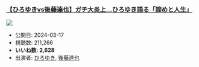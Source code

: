 ### [【ひろゆきvs後藤達也】ガチ大炎上…ひろゆき語る「諦めと人生」](https://www.youtube.com/watch?v=wABRBDbRjsM)
[![](https://img.youtube.com/vi/wABRBDbRjsM/sddefault.jpg)](https://www.youtube.com/watch?v=wABRBDbRjsM)
-   公開日: 2024-03-17
-   視聴数: 211,266
-   **いいね数: 2,628**
-   出演者: [ひろゆき](/rehacq_fan/people/ひろゆき "wikilink"), [後藤達也](/rehacq_fan/people/後藤達也 "wikilink")
